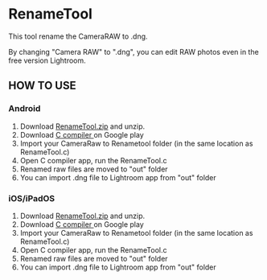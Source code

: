 # RenameTool
<p>This tool rename the CameraRAW to .dng.</p>
<p>By changing "Camera RAW" to ".dng", you can edit RAW photos even in the free version Lightroom.
</p>
<h2>HOW TO USE</h2>
<h3>Android</h3>
<ol>
    <li>Download <a href = "https://github.com/148nasuka/RenameTool/raw/main/RenameTool_01.zip">RenameTool.zip</a> and unzip.</li>
    <li>Download <a href = "https://play.google.com/store/apps/details?id=com.dztall.ccr.android.admob">C compiler </a>on Google play  </li>
    <li>Import your CameraRaw to Renametool folder (in the same location as RenameTool.c)</li>
    <li>Open C compiler app, run the RenameTool.c</li>
    <li>Renamed raw files are moved to "out" folder</li>
    <li>You can import .dng file to Lightroom app from "out" folder</li>
</ol>

<h3>iOS/iPadOS</h3>
<ol>
    <li>Download <a href = "https://github.com/148nasuka/RenameTool/raw/main/RenameTool_01.zip">RenameTool.zip</a> and unzip.</li>
    <li>Download <a href = "https://apps.apple.com/us/app/mobile-c-c-c-compiler/id1090924591">C compiler </a>on Google play  </li>
    <li>Import your CameraRaw to Renametool folder (in the same location as RenameTool.c)</li>
    <li>Open C compiler app, run the RenameTool.c</li>
    <li>Renamed raw files are moved to "out" folder</li>
    <li>You can import .dng file to Lightroom app from "out" folder</li>
</ol>
